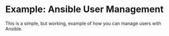 # Example: Ansible User Management
This is a simple, but working, example of how you can manage users with Ansible.
